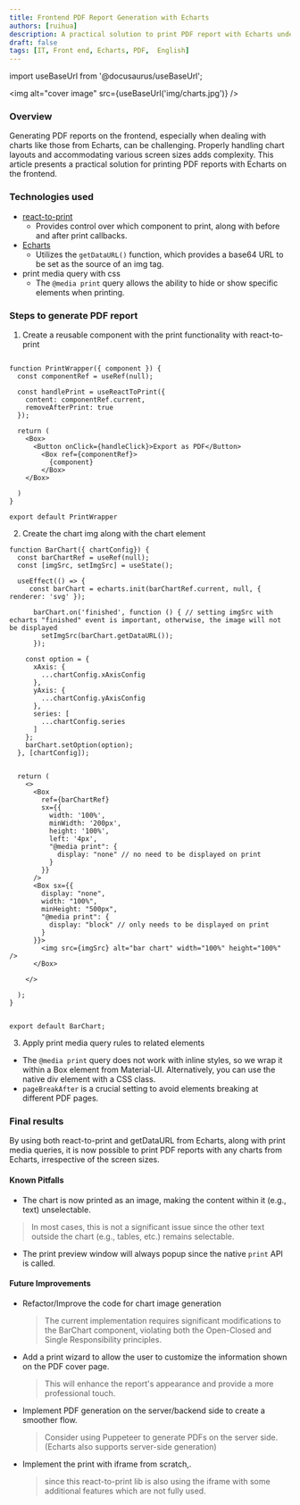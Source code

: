 ```yaml
---
title: Frontend PDF Report Generation with Echarts
authors: [ruihua]
description: A practical solution to print PDF report with Echarts under any screen sizes
draft: false
tags: [IT, Front end, Echarts, PDF,  English]
---
```


import useBaseUrl from '@docusaurus/useBaseUrl';

<img alt="cover image" src={useBaseUrl('img/charts.jpg')} />

### Overview
Generating PDF reports on the frontend, especially when dealing with charts like those from Echarts, can be challenging. Properly handling chart layouts and accommodating various screen sizes adds complexity. This article presents a practical solution for printing PDF reports with Echarts on the frontend.

<!--truncate-->
### Technologies used
- [react-to-print](https://www.npmjs.com/package/react-to-print)
  - Provides control over which component to print, along with before and after print callbacks.
- [Echarts](https://echarts.apache.org/en/api.html#echartsInstance.getDataURL)
  - Utilizes the `getDataURL()` function, which provides a base64 URL to be set as the source of an img tag.
- print media query with css
  - The `@media print` query allows the ability to hide or show specific elements when printing.



### Steps to generate PDF report
1. Create a reusable component with the print functionality with react-to-print
```

function PrintWrapper({ component }) {
  const componentRef = useRef(null);

  const handlePrint = useReactToPrint({
    content: componentRef.current,
    removeAfterPrint: true
  });

  return (
    <Box>
      <Button onClick={handleClick}>Export as PDF</Button>
        <Box ref={componentRef}>
          {component}
        </Box>
    </Box>

  )
}

export default PrintWrapper
```

2. Create the chart img along with the chart element
```
function BarChart({ chartConfig}) {
  const barChartRef = useRef(null);
  const [imgSrc, setImgSrc] = useState();

  useEffect(() => {
     const barChart = echarts.init(barChartRef.current, null, { renderer: 'svg' });

      barChart.on('finished', function () { // setting imgSrc with echarts "finished" event is important, otherwise, the image will not be displayed
        setImgSrc(barChart.getDataURL());
      });

    const option = {
      xAxis: {
        ...chartConfig.xAxisConfig
      },
      yAxis: {
        ...chartConfig.yAxisConfig
      },
      series: [
        ...chartConfig.series
      ]
    };
    barChart.setOption(option);
  }, [chartConfig]);


  return (
    <>
      <Box
        ref={barChartRef}
        sx={{
          width: '100%',
          minWidth: '200px', 
          height: '100%',
          left: '4px',
          "@media print": {
            display: "none" // no need to be displayed on print
          }
        }}
      />
      <Box sx={{
        display: "none",
        width: "100%",
        minHeight: "500px",
        "@media print": {  
          display: "block" // only needs to be displayed on print
        }
      }}>
        <img src={imgSrc} alt="bar chart" width="100%" height="100%" />
      </Box>

    </>

  );
}


export default BarChart;
``` 

3. Apply print media query rules to related elements
- The `@media print` query does not work with inline styles, so we wrap it within a Box element from Material-UI. Alternatively, you can use the native div element with a CSS class.
- `pageBreakAfter`  is a crucial setting to avoid elements breaking at different PDF pages.


### Final results
By using both react-to-print and getDataURL from Echarts, along with print media queries, it is now possible to print PDF reports with any charts from Echarts, irrespective of the screen sizes.

#### Known Pitfalls
- The chart is now printed as an image, making the content within it (e.g., text) unselectable.
> In most cases, this is not a significant issue since the other text outside the chart (e.g., tables, etc.) remains selectable.
- The print preview window will always popup since the native `print` API is called.

#### Future Improvements
- Refactor/Improve the code for chart image generation
  > The current implementation requires significant modifications to the BarChart component, violating both the Open-Closed and Single Responsibility principles. 
- Add a print wizard to allow the user to customize the information shown on the PDF cover page. 
  > This will enhance the report's appearance and provide a more professional touch.
- Implement PDF generation on the server/backend side to create a smoother flow.
  > Consider using Puppeteer to generate PDFs on the server side. (Echarts also supports server-side generation)
- Implement the print with iframe from scratch,.
  > since this react-to-print lib is also using the iframe with some additional features which are not fully used.